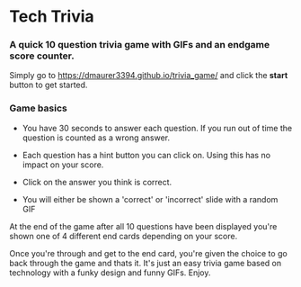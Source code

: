 # Tech Trivia

### A quick 10 question trivia game with GIFs and an endgame score counter.

Simply go to https://dmaurer3394.github.io/trivia_game/ and click the **start** button to get started.

### Game basics

- You have 30 seconds to answer each question. If you run out of time the question is counted as a wrong answer.

- Each question has a hint button you can click on. Using this has no impact on your score.

- Click on the answer you think is correct.

- You will either be shown a 'correct' or 'incorrect' slide with a random GIF

At the end of the game after all 10 questions have been displayed you're shown one of 4 different end cards depending on your score.

Once you're through and get to the end card, you're given the choice to go back through the game and thats it. It's just an easy trivia game based on technology with a funky design and funny GIFs. Enjoy.
